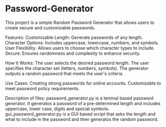# Password-Generator
This project is a simple Random Password Generator that allows users to create secure and customizable passwords.

Features:
Customizable Length: Generate passwords of any length.
Character Options: Includes uppercase, lowercase, numbers, and symbols.
User Flexibility: Allows users to choose which character types to include.
Secure: Ensures randomness and complexity to enhance security.

How It Works:
The user selects the desired password length.
The user specifies the character set (letters, numbers, symbols).
The generator outputs a random password that meets the user's criteria.

Use Cases:
Creating strong passwords for online accounts.
Customizable to meet password policy requirements.

Description of files:
password_generator.py is a teminal based password generator. It generatos a password of a pre-determined length and includes uppercase, lower case, digits and special symbols.
gui_password_generator.py is a GUI based script that asks the length and what to include in the password and then generatos the random password.
